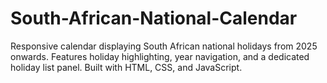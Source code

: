 # South-African-National-Calendar
Responsive calendar displaying South African national holidays from 2025 onwards. Features holiday highlighting, year navigation, and a dedicated holiday list panel. Built with HTML, CSS, and JavaScript.
